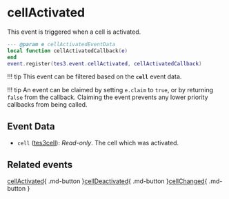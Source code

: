 # cellActivated
<div class="search_terms" style="display: none">cellactivated</div>

<!---
	This file is autogenerated. Do not edit this file manually. Your changes will be ignored.
	More information: https://github.com/MWSE/MWSE/tree/master/docs
-->

This event is triggered when a cell is activated.

```lua
--- @param e cellActivatedEventData
local function cellActivatedCallback(e)
end
event.register(tes3.event.cellActivated, cellActivatedCallback)
```

!!! tip
	This event can be filtered based on the **`cell`** event data.

!!! tip
	An event can be claimed by setting `e.claim` to `true`, or by returning `false` from the callback. Claiming the event prevents any lower priority callbacks from being called.

## Event Data

* `cell` ([tes3cell](../../types/tes3cell)): *Read-only*. The cell which was activated.


## Related events

[cellActivated](../cellActivated/){ .md-button }[cellDeactivated](../cellDeactivated/){ .md-button }[cellChanged](../cellChanged/){ .md-button }

